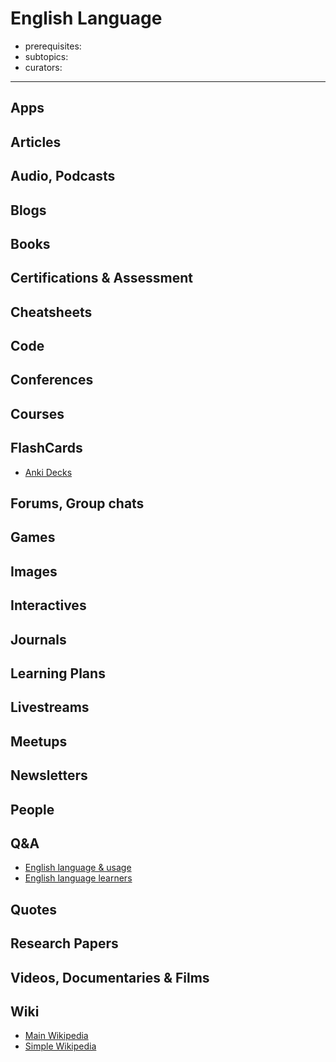 # English Language

- prerequisites:
- subtopics:
- curators:

------

## Apps

## Articles

## Audio, Podcasts

## Blogs

## Books

## Certifications & Assessment

## Cheatsheets

## Code

## Conferences

## Courses

## FlashCards

- [Anki Decks](https://ankiweb.net/shared/decks/english)

## Forums, Group chats

## Games

## Images

## Interactives

## Journals

## Learning Plans

## Livestreams

## Meetups

## Newsletters

## People

## Q&A

- [English language & usage](https://english.stackexchange.com)
- [English language learners](https://ell.stackexchange.com)

## Quotes

## Research Papers

## Videos, Documentaries & Films

## Wiki

- [Main Wikipedia](https://en.wikipedia.org/wiki/English_language)
- [Simple Wikipedia](https://simple.wikipedia.org/wiki/English_language)

